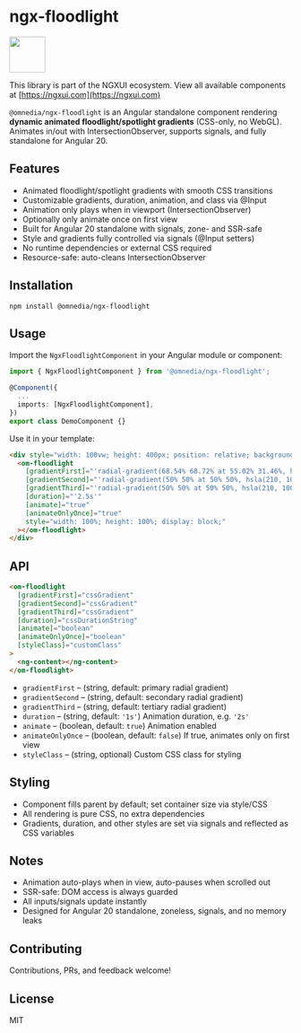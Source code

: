 # ngx-floodlight

<a href="https://ngxui.com" target="_blank" style="display: flex;gap: .5rem;align-items: center;cursor: pointer; padding: 0 0 0 0; height: fit-content;">
  <img src="https://ngxui.com/assets/img/ngxui-logo.png" style="width: 64px;height: 64px;">
</a>

This library is part of the NGXUI ecosystem. View all available components at [https://ngxui.com](https://ngxui.com)

`@omnedia/ngx-floodlight` is an Angular standalone component rendering **dynamic animated floodlight/spotlight gradients** (CSS-only, no WebGL). Animates in/out with IntersectionObserver, supports signals, and fully standalone for Angular 20.

## Features

* Animated floodlight/spotlight gradients with smooth CSS transitions
* Customizable gradients, duration, animation, and class via @Input
* Animation only plays when in viewport (IntersectionObserver)
* Optionally only animate once on first view
* Built for Angular 20 standalone with signals, zone- and SSR-safe
* Style and gradients fully controlled via signals (@Input setters)
* No runtime dependencies or external CSS required
* Resource-safe: auto-cleans IntersectionObserver

## Installation

```
npm install @omnedia/ngx-floodlight
```

## Usage

Import the `NgxFloodlightComponent` in your Angular module or component:

```typescript
import { NgxFloodlightComponent } from '@omnedia/ngx-floodlight';

@Component({
  ...
  imports: [NgxFloodlightComponent],
})
export class DemoComponent {}
```

Use it in your template:

```html
<div style="width: 100vw; height: 400px; position: relative; background: #101828;">
  <om-floodlight
    [gradientFirst]="'radial-gradient(68.54% 68.72% at 55.02% 31.46%, hsla(210, 100%, 85%, .15) 0, hsla(210, 100%, 55%, .05) 50%, hsla(210, 100%, 45%, 0) 80%)'"
    [gradientSecond]="'radial-gradient(50% 50% at 50% 50%, hsla(210, 100%, 85%, .1) 0, hsla(210, 100%, 55%, .02) 80%, transparent 100%)'"
    [gradientThird]="'radial-gradient(50% 50% at 50% 50%, hsla(210, 100%, 85%, .1) 0, hsla(210, 100%, 45%, .02) 80%, transparent 100%)'"
    [duration]="'2.5s'"
    [animate]="true"
    [animateOnlyOnce]="true"
    style="width: 100%; height: 100%; display: block;"
  ></om-floodlight>
</div>
```

## API

```html
<om-floodlight
  [gradientFirst]="cssGradient"
  [gradientSecond]="cssGradient"
  [gradientThird]="cssGradient"
  [duration]="cssDurationString"
  [animate]="boolean"
  [animateOnlyOnce]="boolean"
  [styleClass]="customClass"
>
  <ng-content></ng-content>
</om-floodlight>
```

* `gradientFirst` – (string, default: primary radial gradient)
* `gradientSecond` – (string, default: secondary radial gradient)
* `gradientThird` – (string, default: tertiary radial gradient)
* `duration` – (string, default: `'1s'`) Animation duration, e.g. `'2s'`
* `animate` – (boolean, default: `true`) Animation enabled
* `animateOnlyOnce` – (boolean, default: `false`) If true, animates only on first view
* `styleClass` – (string, optional) Custom CSS class for styling

## Styling

* Component fills parent by default; set container size via style/CSS
* All rendering is pure CSS, no extra dependencies
* Gradients, duration, and other styles are set via signals and reflected as CSS variables

## Notes

* Animation auto-plays when in view, auto-pauses when scrolled out
* SSR-safe: DOM access is always guarded
* All inputs/signals update instantly
* Designed for Angular 20 standalone, zoneless, signals, and no memory leaks

## Contributing

Contributions, PRs, and feedback welcome!

## License

MIT
